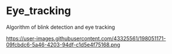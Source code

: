 # Eye_tracking
Algorithm of blink detection and eye tracking

https://user-images.githubusercontent.com/43325561/198051171-09fcbdc6-5a46-4203-94df-c1d5e4f75168.png
